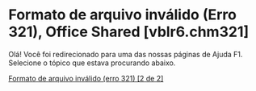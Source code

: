 
# Formato de arquivo inválido (Erro 321), Office Shared [vblr6.chm321]

Olá! Você foi redirecionado para uma das nossas páginas de Ajuda F1. Selecione o tópico que estava procurando abaixo.

[Formato de arquivo inválido (erro 321) [2 de 2]](http://msdn.microsoft.com/library/0aa00d27-3724-92e6-656c-71f15f0740d4%28Office.15%29.aspx)
